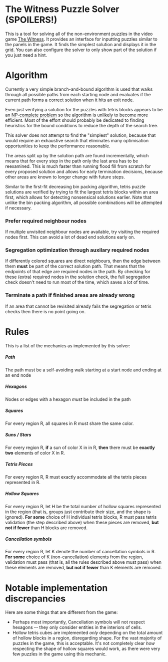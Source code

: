 The Witness Puzzle Solver (SPOILERS!)
=====================================

This is a tool for solving all of the non-environment puzzles in the video game
[The Witness](http://store.steampowered.com/app/210970/). It provides an
interface for inputting puzzles similar to the panels in the game. It finds the
simplest solution and displays it in the grid. You can also configure the solver
to only show part of the solution if you just need a hint.

# Algorithm

Currently a very simple branch-and-bound algorithm is used that walks through
all possible paths from each starting node and evaluates if the current path
forms a correct solution when it hits an exit node.

Even just verifying a solution for the puzzles with tetris blocks appears to be
an [NP-complete problem](https://en.wikipedia.org/wiki/Tetris#Computational_complexity)
so the algorithm is unlikely to become more efficient. Most of the effort should
probably be dedicated to finding heuristics for the bound conditions to reduce
the depth of the search tree.

This solver does not attempt to find the "simplest" solution, because that would
require an exhaustive search that eliminates many optimisation opportunities to
keep the performance reasonable.

The areas split up by the solution path are found incrementally, which means
that for every step in the path only the last area has to be reexamined. This
is much faster than running flood fill from scratch for every proposed solution
and allows for early termination decisions, because other areas are known to
longer change with future steps.

Similar to the first-fit decreasing bin packing algorithm, tetris puzzle
solutions are verified by trying to fit the largest tetris blocks within an area
first, which allows for detecting nonsensical solutions earlier. Note that
unlike the bin packing algorithm, all possible combinations will be attempted if
necessary.

### Prefer required neighbour nodes

If multiple unvisited neighbour nodes are available, try visiting the required
nodes first. This can avoid a lot of dead end solutions early on.

### Segregation optimization through auxilary required nodes

If differently colored squares are direct neighbours, then the edge between them
**must** be part of the correct solution path. That means that the endpoints of
that edge are required nodes in the path. By checking for these (extra) required
nodes in the solution check, the full segregation check doesn't need to run most
of the time, which saves a lot of time.

### Terminate a path if finished areas are already wrong

If an area that cannot be revisited already fails the segregation or tetris
checks then there is no point going on.

# Rules

This is a list of the mechanics as implemented by this solver:

##### Path

The path must be a self-avoiding walk starting at a start node and ending at an end node

##### Hexagons

Nodes or edges with a hexagon *must* be included in the path

##### Squares

For every region R, all squares in R must share the same color.

##### Suns / Stars

For every region R, **if** a sun of color X in in R, **then** there must be **exactly two** elements of color X in R.

##### Tetris Pieces

For every region R, R must exactly accommodate all the tetris pieces represented in R.

##### Hollow Squares

For every region R, let H be the total number of hollow squares represented in the region (that is, groups just contribute their size, and the shape is ignored).
**For some** choice of H individual tetris blocks, R must pass tetris validation (the step described above) when these pieces are removed, **but not if fewer** than H blocks are removed.

##### Cancellation symbols

For every region R, let K denote the number of cancellation symbols in R.
**For some** choice of K (non-cancellation) elements from the region, validation must pass (that is, all the rules described above must pass) when these elements are removed, **but not if fewer** than K elements are removed.

# Notable implementation discrepancies

Here are some things that are different from the game:

* Perhaps most importantly, Cancellation symbols will not respect hexagons -- they only consider entities in the interiors of cells.
* Hollow tetris cubes are implemented *only* depending on the total amount of hollow blocks in a region, disregarding shape.
For the vast majority of puzzles in the game, this is acceptable.
It's not completely clear *how* respecting the shape of hollow squares would work, as there were very few puzzles in the game using this mechanic.
